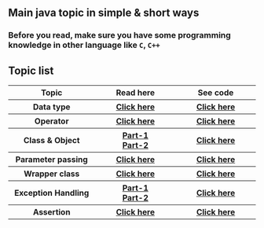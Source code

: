 
## Main java topic in simple & short ways

### Before you read, make sure you have some programming knowledge in other language like `C`, `C++`

<!-- ## How to continue?-->
<!--- #### open `src` folder,-->
<!--- #### Topic are alphabetically sorted. You can start from first,-->
<!--- #### Open a `package/folder`, you will find some `info.md` files,-->
<!--- #### Continue reading `info.md`, then `info2.md` if available,-->
<!--- #### Code referenced in `info.md` files are available inside that package.-->

## Topic list
<table>
  <tr >
    <th width="200px">Topic</th>
    <th width="200px">Read here</th>
    <th width="200px">See code</th>
  </tr>
  <tr>
    <th>Data type</th>
    <th><a href="https://github.com/abusaeed2433/JavaPractice/blob/main/src/c_DataType/info.md"> Click here </a></th>
    <th><a href="https://github.com/abusaeed2433/JavaPractice/tree/main/src/c_DataType"> Click here </a></th>
  </tr>
    <tr>
    <th>Operator</th>
    <th><a href="https://github.com/abusaeed2433/JavaPractice/blob/main/src/d_Operator/info.md"> Click here </a></th>
    <th><a href="https://github.com/abusaeed2433/JavaPractice/tree/main/src/d_Operator"> Click here </a></th>
  </tr>
  <tr>
    <th>Class & Object</th>
    <th>
      <a href="https://github.com/abusaeed2433/JavaPractice/blob/main/src/e_ClassesAndObject/info.md" > Part-1 </a>
      <br>
      <a href="https://github.com/abusaeed2433/JavaPractice/blob/main/src/e_ClassesAndObject/info2.md" > Part-2 </a>
    </th>
    <th><a href="https://github.com/abusaeed2433/JavaPractice/tree/main/src/e_ClassesAndObject"> Click here </a></th>
  </tr>
    <tr>
    <th>Parameter passing</th>
    <th><a href="https://github.com/abusaeed2433/JavaPractice/blob/main/src/f_ParameterPassing/info.md"> Click here </a></th>
    <th><a href="https://github.com/abusaeed2433/JavaPractice/tree/main/src/f_ParameterPassing"> Click here </a></th>
  </tr>
  <tr>
    <th>Wrapper class</th>
    <th><a href="https://github.com/abusaeed2433/JavaPractice/blob/main/src/h_WrapperClass/info.md"> Click here </a></th>
    <th><a href="https://github.com/abusaeed2433/JavaPractice/tree/main/src/h_WrapperClass"> Click here </a></th>
  </tr>
  <tr>
    <th>Exception Handling</th>
    <th>
      <a href="https://github.com/abusaeed2433/JavaPractice/blob/main/src/i_ExceptionHandling/info.md" > Part-1 </a>
      <br>
      <a href="https://github.com/abusaeed2433/JavaPractice/blob/main/src/i_ExceptionHandling/info2.md" > Part-2 </a>
    </th>
    <th><a href="https://github.com/abusaeed2433/JavaPractice/tree/main/src/i_ExceptionHandling"> Click here </a></th>
  </tr>
  <tr>
    <th>Assertion</th>
    <th><a href="https://github.com/abusaeed2433/JavaPractice/blob/main/src/j_Assertion/info.md"> Click here </a></th>
    <th><a href="https://github.com/abusaeed2433/JavaPractice/tree/main/src/j_Assertion"> Click here </a></th>
  </tr>
</table>
